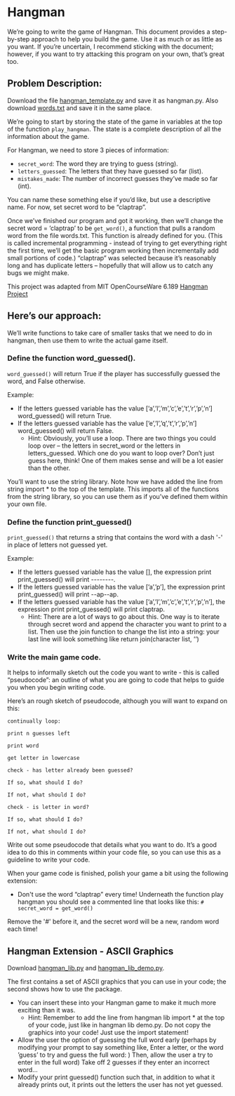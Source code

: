 # Hangman

We’re going to write the game of Hangman. This document provides a step-by-step approach to help you build the game. Use it as much or as little as you want. If you’re uncertain, I recommend sticking with the document; however, if you want to try attacking this program on your own, that’s great too. 

## Problem Description:

Download the file [hangman_template.py](https://github.com/kswarthout/has-hs-compsci-2019-20/blob/master/projects/hangman/hangman_template.py) and save it as hangman.py. 
Also download [words.txt](https://github.com/kswarthout/has-hs-compsci-2019-20/blob/master/projects/hangman/words.txt) and save it in the same place.

We’re going to start by storing the state of the game in variables at the top of the function `play_hangman`. The state is a complete description of all the information about the game.  

For Hangman, we need to store 3 pieces of information:
- `secret_word`: The word they are trying to guess (string).
- `letters_guessed`: The letters that they have guessed so far (list).
- `mistakes_made`: The number of incorrect guesses they’ve made so far (int).

You can name these something else if you’d like, but use a descriptive name. For now, set secret word to be “claptrap”.

Once we’ve finished our program and got it working, then we’ll change the secret word = ’claptrap’ to be `get_word()`, a function that pulls a random word from the file words.txt. This function is already defined for you. (This is called incremental programming - instead of trying to get everything right the first time, we’ll get the basic program working then incrementally add small portions of code.) “claptrap” was selected because it’s reasonably long and has duplicate letters – hopefully that will allow us to catch any bugs we might make.

This project was adapted from MIT OpenCourseWare 6.189 [Hangman Project](https://ocw.mit.edu/courses/electrical-engineering-and-computer-science/6-189-a-gentle-introduction-to-programming-using-python-january-iap-2011/assignments/MIT6_189IAP11_project1.pdf)

## Here’s our approach:

We’ll write functions to take care of smaller tasks that we need to do in hangman, then use them to write the actual game itself.

### Define the function word_guessed(). 
`word_guessed()` will return True if the player has successfully guessed the word, and False otherwise.

Example:

- If the letters guessed variable has the value [’a’,’l’,’m’,’c’,’e’,’t’,’r’,’p’,’n’] word_guessed() will return True. 
- If the letters guessed variable has the value [’e’,’l’,’q’,’t’,’r’,’p’,’n’] word_guessed() will return False.
  - Hint: Obviously, you’ll use a loop. There are two things you could loop over – the letters in secret_word or the letters in letters_guessed. Which one do you want to loop over? Don’t just guess here, think! One of them makes sense and will be a lot easier than the other.

You’ll want to use the string library. Note how we have added the line from string import * to the top of the template. This imports all of the functions from the string library, so you can use them as if you’ve defined them within your own file.

### Define the function print_guessed()
`print_guessed()` that returns a string that contains the word with a dash '-' in place of letters not guessed yet.

Example:

- If the letters guessed variable has the value [], the expression print print_guessed() will print --------.
- If the letters guessed variable has the value [’a’,’p’], the expression print print_guessed() will print --ap--ap.
- If the letters guessed variable has the value [’a’,’l’,’m’,’c’,’e’,’t’,’r’,’p’,’n’], the expression print print_guessed() will print claptrap.
  - Hint: There are a lot of ways to go about this. One way is to iterate through secret word and append the character you want to print to a list. Then use the join function to change the list into a string: your last line will look something like return join(character list, ’’)

### Write the main game code. 
It helps to informally sketch out the code you want to write - this is called “pseudocode”: an outline of what you are going to code that helps to guide you when you begin writing code. 

Here’s an rough sketch of pseudocode, although you will want to expand on this:

```
continually loop:

print n guesses left

print word

get letter in lowercase

check - has letter already been guessed?

If so, what should I do?

If not, what should I do?

check - is letter in word?

If so, what should I do?

If not, what should I do?
```

Write out some pseudocode that details what you want to do. It’s a good idea to do this in comments within your code file, so you can use this as a guideline to write your code.

When your game code is finished, polish your game a bit using the following extension:
- Don't use the word “claptrap” every time! Underneath the function play hangman you should see a commented line that looks like this:
`# secret_word = get_word()`

Remove the '#' before it, and the secret word will be a new, random word each time!

## Hangman Extension - ASCII Graphics

Download [hangman_lib.py](https://github.com/kswarthout/has-hs-compsci-2019-20/blob/master/projects/hangman/hangman_lib.py) and [hangman_lib_demo.py](https://github.com/kswarthout/has-hs-compsci-2019-20/blob/master/projects/hangman/hangman_lib_demo.py). 

The first contains a set of ASCII graphics that you can use in your code; the second shows how to use the package. 
- You can insert these into your Hangman game to make it much more exciting than it was. 
  - Hint: Remember to add the line from hangman lib import * at the top of your code, just like in hangman lib demo.py. Do not copy the graphics into your code! Just use the import statement!
- Allow the user the option of guessing the full word early (perhaps by modifying your prompt to say something like, Enter a letter, or the word ’guess’ to try and guess the full word: ) Then, allow the user a try to enter in the full word) Take off 2 guesses if they enter an incorrect word…
- Modify your print guessed() function such that, in addition to what it already prints out, it prints out the letters the user has not yet guessed.
